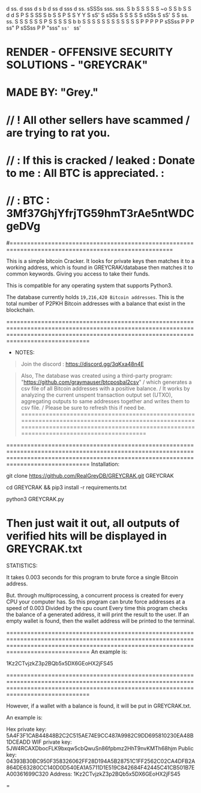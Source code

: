 
d ss.  d sss   d s  b d ss    d sss   d ss.              sSSSs     sss.   sss.
S    b S       S  S S S   ~o  S       S    b            S     S  d      d
S    P S       S   SS S     b S       S    P           S       S Y      Y
S sS'  S sSSs  S    S S     S S sSSs  S sS'            S       S   ss.    ss.
S   S  S       S    S S     P S       S   S            S       S      b      b
S    S S       S    S S    S  S       S    S            S     S       P      P
P    P P sSSss P    P P ss"   P sSSss P    P             "sss"   ` ss'  ` ss'

# RENDER - OFFENSIVE SECURITY SOLUTIONS - "GREYCRAK"
# MADE BY: "Grey."
#
# // ! All other sellers have scammed / are trying to rat you.
#
# // : If this is cracked / leaked : Donate to me : All BTC is appreciated. :
# // : BTC : 3Mf37GhjYfrjTG59hmT3rAe5ntWDCgeDVg
#=====================================================================================================


This is a simple bitcoin Cracker. It looks for private keys then matches it to a working address, which is found in GREYCRAK/database then matches it to common keywords.
Giving you access to take their funds.


This is compatible for any operating system that supports Python3.


The database currently holds `19,216,420 Bitcoin addresses`. This is the total number of P2PKH Bitcoin addresses with a balance that exist in the blockchain.

==========================================================================================================================================================================================
- NOTES:

 > Join the discord : https://discord.gg/3qKxa48n4E

 > Also, The database was created using a third-party program: "https://github.com/graymauser/btcposbal2csv"
/ which generates a csv file of all Bitcoin addresses with a positive balance.
/ It works by analyzing the current unspent transaction output set (UTXO), aggregating outputs to same addresses together and writes them to csv file.
/ Please be sure to refresh this if need be.
==========================================================================================================================================================================================




==========================================================================================================================================================================================
Installation:

git clone https://github.com/RealGreyDB/GREYCRAK.git GREYCRAK

cd GREYCRAK && pip3 install -r requirements.txt

python3 GREYCRAK.py

Then just wait it out, all outputs of verified hits will be displayed in GREYCRAK.txt
==========================================================================================================================================================================================
STATISTICS:

It takes 0.003 seconds for this program to brute force a single Bitcoin address.

But. through multiprocessing, a concurrent process is created for every CPU your computer has. So this program can brute force addresses at a speed of 0.003 Divided by the cpu count
Every time this program checks the balance of a generated address, it will print the result to the user. If an empty wallet is found, then the wallet address will be printed to the terminal.

==========================================================================================================================================================================================
An example is:

1Kz2CTvjzkZ3p2BQb5x5DX6GEoHX2jFS45

==========================================================================================================================================================================================

However, if a wallet with a balance is found, it will be put in GREYCRAK.txt.

An example is:

Hex private key: 5A4F3F1CAB44848B2C2C515AE74E9CC487A9982C9DD695810230EA48B1DCEADD
WIF private key: 5JW4RCAXDbocFLK9bxqw5cbQwuSn86fpbmz2HhT9nvKMTh68hjm
Public key: 04393B30BC950F358326062FF28D194A5B28751C1FF2562C02CA4DFB2A864DE63280CC140D0D540EA1A5711D1E519C842684F42445C41CB501B7EA00361699C320
Address: 1Kz2CTvjzkZ3p2BQb5x5DX6GEoHX2jFS45

=
